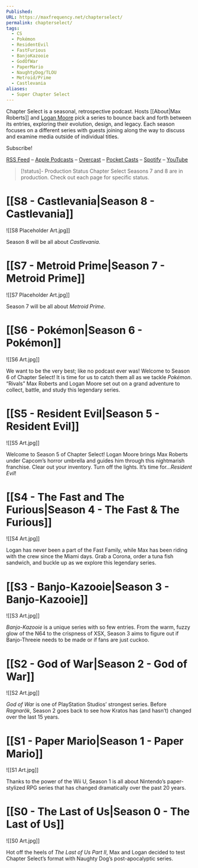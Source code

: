 ```yaml
---
Published: 
URL: https://maxfrequency.net/chapterselect/
permalink: chapterselect/
tags:
  - CS
  - Pokémon
  - ResidentEvil
  - FastFurious
  - BanjoKazooie
  - GodOfWar
  - PaperMario
  - NaughtyDog/TLOU
  - Metroid/Prime
  - Castlevania
aliases:
  - Super Chapter Select
---
```

Chapter Select is a seasonal, retrospective podcast. Hosts [[About|Max Roberts]] and [Logan Moore](http://twitter.com/mooreman12) pick a series to bounce back and forth between its entries, exploring their evolution, design, and legacy. Each season focuses on a different series with guests joining along the way to discuss and examine media outside of individual titles.

Subscribe!

[RSS Feed](https://chapterselectpod.libsyn.com/rss) – [Apple Podcasts](https://podcasts.apple.com/us/podcast/chapter-select/id1568777352) – [Overcast](https://overcast.fm/itunes1568777352) – [Pocket Casts](https://pca.st/podcast/618cc620-9c9f-0139-c135-0acc26574db2) – [Spotify](https://open.spotify.com/show/4f1TLZXbwtSX7uHROe9KlS) – [YouTube](https://www.youtube.com/maxfrequency)

> [!status]- Production Status
> Chapter Select Seasons 7 and 8 are in production. Check out each page for specific status. 
# [[S8 - Castlevania|Season 8 - Castlevania]]

![[S8 Placeholder Art.jpg]]

Season 8 will be all about *Castlevania*.
# [[S7 - Metroid Prime|Season 7 - Metroid Prime]]

![[S7 Placeholder Art.jpg]]

Season 7 will be all about *Metroid Prime*.
# [[S6 - Pokémon|Season 6 - Pokémon]]

![[S6 Art.jpg]]

We want to be the very best; like no podcast ever was! Welcome to Season 6 of Chapter Select! It is time for us to catch them all as we tackle *Pokémon*. “Rivals” Max Roberts and Logan Moore set out on a grand adventure to collect, battle, and study this legendary series.
# [[S5 - Resident Evil|Season 5 - Resident Evil]]

![[S5 Art.jpg]]

Welcome to Season 5 of Chapter Select! Logan Moore brings Max Roberts under Capcom’s horror umbrella and guides him through this nightmarish franchise. Clear out your inventory. Turn off the lights. It’s time for…*Resident Evil*!
# [[S4 - The Fast and The Furious|Season 4 - The Fast & The Furious]]

![[S4 Art.jpg]]

Logan has never been a part of the Fast Family, while Max has been riding with the crew since the Miami days. Grab a Corona, order a tuna fish sandwich, and buckle up as we explore this legendary series.
# [[S3 - Banjo-Kazooie|Season 3 - Banjo-Kazooie]]

![[S3 Art.jpg]]

*Banjo-Kazooie* is a unique series with so few entries. From the warm, fuzzy glow of the N64 to the crispness of XSX, Season 3 aims to figure out if Banjo-Threeie needs to be made or if fans are just cuckoo.
# [[S2 - God of War|Season 2 - God of War]]

![[S2 Art.jpg]]

*God of Wa*r is one of PlayStation Studios’ strongest series. Before *Ragnarök*, Season 2 goes back to see how Kratos has (and hasn’t) changed over the last 15 years.
# [[S1 - Paper Mario|Season 1 - Paper Mario]]

![[S1 Art.jpg]]

Thanks to the power of the Wii U, Season 1 is all about Nintendo’s paper-stylized RPG series that has changed dramatically over the past 20 years.
# [[S0 - The Last of Us|Season 0 - The Last of Us]]

![[S0 Art.jpg]]

Hot off the heels of *The Last of Us Part II*, Max and Logan decided to test Chapter Select’s format with Naughty Dog’s post-apocalyptic series.